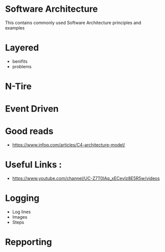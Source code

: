 # Software Architecture
This contains commonly used Software Architecture principles and examples


# Layered 
- benifits
- problems
# N-Tire 

# Event Driven

# Good reads
- https://www.infoq.com/articles/C4-architecture-model/
# Useful Links : 
 - https://www.youtube.com/channel/UC-Z7T0lAq_xECevIz8E5R5w/videos

# Logging 
- Log lines
- Images
- Steps

# Repporting  

